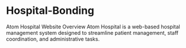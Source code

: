 # Hospital-Bonding
Atom Hospital Website Overview Atom Hospital is a web-based hospital management system designed to streamline patient management, staff coordination, and administrative tasks. 
